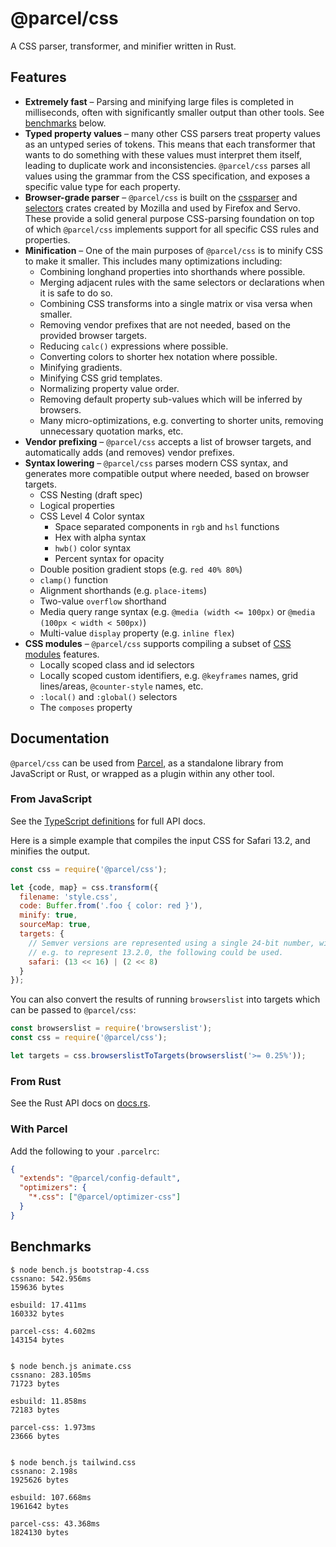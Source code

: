 # @parcel/css

A CSS parser, transformer, and minifier written in Rust.

## Features

- **Extremely fast** – Parsing and minifying large files is completed in milliseconds, often with significantly smaller output than other tools. See [benchmarks](#benchmarks) below.
- **Typed property values** – many other CSS parsers treat property values as an untyped series of tokens. This means that each transformer that wants to do something with these values must interpret them itself, leading to duplicate work and inconsistencies. `@parcel/css` parses all values using the grammar from the CSS specification, and exposes a specific value type for each property.
- **Browser-grade parser** – `@parcel/css` is built on the [cssparser](https://github.com/servo/rust-cssparser) and [selectors](https://github.com/servo/servo/tree/master/components/selectors) crates created by Mozilla and used by Firefox and Servo. These provide a solid general purpose CSS-parsing foundation on top of which `@parcel/css` implements support for all specific CSS rules and properties.
- **Minification** – One of the main purposes of `@parcel/css` is to minify CSS to make it smaller. This includes many optimizations including:
  - Combining longhand properties into shorthands where possible.
  - Merging adjacent rules with the same selectors or declarations when it is safe to do so.
  - Combining CSS transforms into a single matrix or visa versa when smaller.
  - Removing vendor prefixes that are not needed, based on the provided browser targets.
  - Reducing `calc()` expressions where possible.
  - Converting colors to shorter hex notation where possible.
  - Minifying gradients.
  - Minifying CSS grid templates.
  - Normalizing property value order.
  - Removing default property sub-values which will be inferred by browsers.
  - Many micro-optimizations, e.g. converting to shorter units, removing unnecessary quotation marks, etc.
- **Vendor prefixing** – `@parcel/css` accepts a list of browser targets, and automatically adds (and removes) vendor prefixes.
- **Syntax lowering** – `@parcel/css` parses modern CSS syntax, and generates more compatible output where needed, based on browser targets.
  - CSS Nesting (draft spec)
  - Logical properties
  - CSS Level 4 Color syntax
    - Space separated components in `rgb` and `hsl` functions
    - Hex with alpha syntax
    - `hwb()` color syntax
    - Percent syntax for opacity
  - Double position gradient stops (e.g. `red 40% 80%`)
  - `clamp()` function
  - Alignment shorthands (e.g. `place-items`)
  - Two-value `overflow` shorthand
  - Media query range syntax (e.g. `@media (width <= 100px)` or `@media (100px < width < 500px)`)
  - Multi-value `display` property (e.g. `inline flex`)
- **CSS modules** – `@parcel/css` supports compiling a subset of [CSS modules](https://github.com/css-modules/css-modules) features.
  - Locally scoped class and id selectors
  - Locally scoped custom identifiers, e.g. `@keyframes` names, grid lines/areas, `@counter-style` names, etc.
  - `:local()` and `:global()` selectors
  - The `composes` property

## Documentation

`@parcel/css` can be used from [Parcel](https://parceljs.org), as a standalone library from JavaScript or Rust, or wrapped as a plugin within any other tool.

### From JavaScript

See the [TypeScript definitions](blob/master/node/index.d.ts) for full API docs.

Here is a simple example that compiles the input CSS for Safari 13.2, and minifies the output.

```js
const css = require('@parcel/css');

let {code, map} = css.transform({
  filename: 'style.css',
  code: Buffer.from('.foo { color: red }'),
  minify: true,
  sourceMap: true,
  targets: {
    // Semver versions are represented using a single 24-bit number, with one component per byte.
    // e.g. to represent 13.2.0, the following could be used.
    safari: (13 << 16) | (2 << 8)
  }
});
```

You can also convert the results of running `browserslist` into targets which can be passed to `@parcel/css`:

```js
const browserslist = require('browserslist');
const css = require('@parcel/css');

let targets = css.browserslistToTargets(browserslist('>= 0.25%'));
```

### From Rust

See the Rust API docs on [docs.rs](https://docs.rs/parcel_css).

### With Parcel

Add the following to your `.parcelrc`:

```json
{
  "extends": "@parcel/config-default",
  "optimizers": {
    "*.css": ["@parcel/optimizer-css"]
  }
}
```

## Benchmarks

```
$ node bench.js bootstrap-4.css 
cssnano: 542.956ms
159636 bytes

esbuild: 17.411ms
160332 bytes

parcel-css: 4.602ms
143154 bytes


$ node bench.js animate.css
cssnano: 283.105ms
71723 bytes

esbuild: 11.858ms
72183 bytes

parcel-css: 1.973ms
23666 bytes


$ node bench.js tailwind.css 
cssnano: 2.198s
1925626 bytes

esbuild: 107.668ms
1961642 bytes

parcel-css: 43.368ms
1824130 bytes
```
